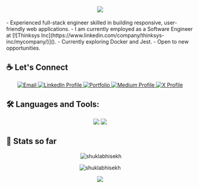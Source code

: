 <h1 align="center">
    <img src="https://readme-typing-svg.herokuapp.com/?font=Righteous&size=35&center=true&vCenter=true&width=500&height=70&duration=4000&lines=Hi+There!+👋;+I'm+Abhishek+Shukla+from+Inida+🇮🇳!;" />
</h1>
- Experienced full-stack engineer skilled in building responsive, user-friendly web applications.
- I am currently employed as a Software Engineer at [![Thinksys Inc](https://www.linkedin.com/company/thinksys-inc/mycompany/)]().
- Currently exploring Docker and Jest.
- Open to new opportunities.

<!-- ## 🔗 Links
[![portfolio](https://img.shields.io/badge/my_portfolio-000?style=for-the-badge&logo=ko-fi&logoColor=white)]() -->
<h2 align="left">☕ Let's Connect</h2>

<div align="center"> 
  <a href="mailto:shuklabhisekh@gmail.com">
    <img src="https://img.shields.io/badge/Gmail-DD5746?style=for-the-badge&logo=gmail&logoColor=white" alt="Email" />
  </a>
  <a href="https://linkedin.com/in/shuklabhisekh" target="_blank">
    <img src="https://img.shields.io/badge/LinkedIn-0077B5?style=for-the-badge&logo=linkedin&logoColor=white" alt="LinkedIn Profile" />
  </a>
  <a href="https://shuklabhisekh.netlify.app" target="_blank">
    <img src="https://img.shields.io/badge/Portfolio-26355D?style=for-the-badge&logo=ko-fi&logoColor=white" alt="Portfolio" />
  </a>
  <a href="https://medium.com/@shuklabhisekh" target="_blank">
    <img src="https://img.shields.io/badge/Medium-686D76?style=for-the-badge&logo=medium&logoColor=white" alt="Medium Profile" />
  </a>
  <a href="https://x.com/shuklabhisekh" target="_blank">
    <img src="https://img.shields.io/badge/X-000000?style=for-the-badge&logo=x&logoColor=white" alt="X Profile" />
  </a>
</div>

<h2 align="left">🛠 Languages and Tools:</h2>
  <div align="center">
    <img src="https://skillicons.dev/icons?i=react,nextjs,redux,nodejs,express,redis,javascript,typescript,mui,styledcomponents,html,css" />
    <img src="https://skillicons.dev/icons?i=mongodb,postgres,github,git,gitlab,vscode,visualstudio,heroku,netlify,vercel" /><br>
</div>
  
<h2 align="left">👷 Stats so far</h2>
<!-- <p align="center"><img align="center" src="https://github-readme-stats.vercel.app/api/top-langs?username=shuklabhisekh&show_icons=true&locale=en&layout=compact" alt="shuklabhisekh" /></p> -->
<p align="center">&nbsp;<img align="center" src="https://github-readme-stats.vercel.app/api?username=shuklabhisekh&show_icons=true&locale=en" alt="shuklabhisekh" /></p>
<p align="center"><img src="https://leetcard.jacoblin.cool/shuklabhisekh" alt="shuklabhisekh"/></p>
<!-- <p align="center"><img align="center" src="https://github-readme-streak-stats.herokuapp.com/?user=shuklabhisekh&" alt="shuklabhisekh" /></p> -->

<p align="center">
  <img  src="https://raw.githubusercontent.com/Trilokia/Trilokia/379277808c61ef204768a61bbc5d25bc7798ccf1/bottom_header.svg">
  </p>
